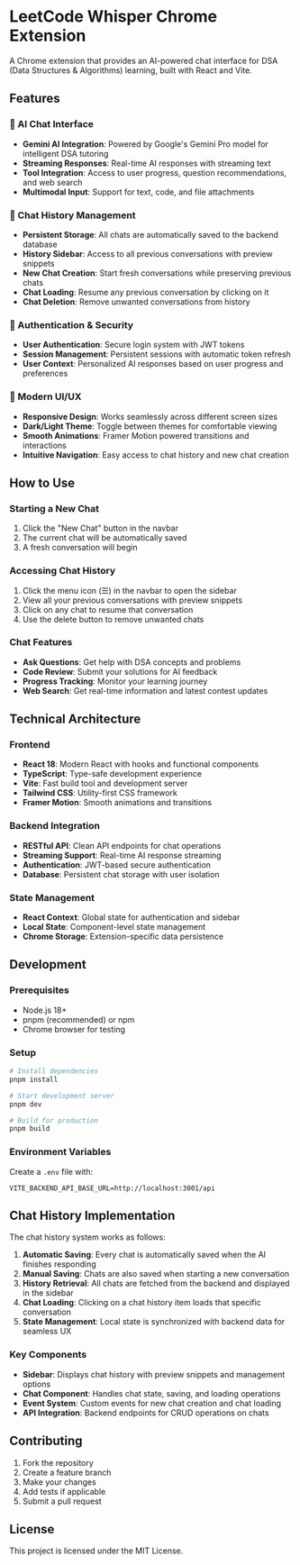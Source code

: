 # LeetCode Whisper Chrome Extension

A Chrome extension that provides an AI-powered chat interface for DSA (Data Structures & Algorithms) learning, built with React and Vite.

## Features

### 🤖 AI Chat Interface
- **Gemini AI Integration**: Powered by Google's Gemini Pro model for intelligent DSA tutoring
- **Streaming Responses**: Real-time AI responses with streaming text
- **Tool Integration**: Access to user progress, question recommendations, and web search
- **Multimodal Input**: Support for text, code, and file attachments

### 💬 Chat History Management
- **Persistent Storage**: All chats are automatically saved to the backend database
- **History Sidebar**: Access to all previous conversations with preview snippets
- **New Chat Creation**: Start fresh conversations while preserving previous chats
- **Chat Loading**: Resume any previous conversation by clicking on it
- **Chat Deletion**: Remove unwanted conversations from history

### 🔐 Authentication & Security
- **User Authentication**: Secure login system with JWT tokens
- **Session Management**: Persistent sessions with automatic token refresh
- **User Context**: Personalized AI responses based on user progress and preferences

### 🎨 Modern UI/UX
- **Responsive Design**: Works seamlessly across different screen sizes
- **Dark/Light Theme**: Toggle between themes for comfortable viewing
- **Smooth Animations**: Framer Motion powered transitions and interactions
- **Intuitive Navigation**: Easy access to chat history and new chat creation

## How to Use

### Starting a New Chat
1. Click the "New Chat" button in the navbar
2. The current chat will be automatically saved
3. A fresh conversation will begin

### Accessing Chat History
1. Click the menu icon (☰) in the navbar to open the sidebar
2. View all your previous conversations with preview snippets
3. Click on any chat to resume that conversation
4. Use the delete button to remove unwanted chats

### Chat Features
- **Ask Questions**: Get help with DSA concepts and problems
- **Code Review**: Submit your solutions for AI feedback
- **Progress Tracking**: Monitor your learning journey
- **Web Search**: Get real-time information and latest contest updates

## Technical Architecture

### Frontend
- **React 18**: Modern React with hooks and functional components
- **TypeScript**: Type-safe development experience
- **Vite**: Fast build tool and development server
- **Tailwind CSS**: Utility-first CSS framework
- **Framer Motion**: Smooth animations and transitions

### Backend Integration
- **RESTful API**: Clean API endpoints for chat operations
- **Streaming Support**: Real-time AI response streaming
- **Authentication**: JWT-based secure authentication
- **Database**: Persistent chat storage with user isolation

### State Management
- **React Context**: Global state for authentication and sidebar
- **Local State**: Component-level state management
- **Chrome Storage**: Extension-specific data persistence

## Development

### Prerequisites
- Node.js 18+ 
- pnpm (recommended) or npm
- Chrome browser for testing

### Setup
```bash
# Install dependencies
pnpm install

# Start development server
pnpm dev

# Build for production
pnpm build
```

### Environment Variables
Create a `.env` file with:
```env
VITE_BACKEND_API_BASE_URL=http://localhost:3001/api
```

## Chat History Implementation

The chat history system works as follows:

1. **Automatic Saving**: Every chat is automatically saved when the AI finishes responding
2. **Manual Saving**: Chats are also saved when starting a new conversation
3. **History Retrieval**: All chats are fetched from the backend and displayed in the sidebar
4. **Chat Loading**: Clicking on a chat history item loads that specific conversation
5. **State Management**: Local state is synchronized with backend data for seamless UX

### Key Components

- **Sidebar**: Displays chat history with preview snippets and management options
- **Chat Component**: Handles chat state, saving, and loading operations
- **Event System**: Custom events for new chat creation and chat loading
- **API Integration**: Backend endpoints for CRUD operations on chats

## Contributing

1. Fork the repository
2. Create a feature branch
3. Make your changes
4. Add tests if applicable
5. Submit a pull request

## License

This project is licensed under the MIT License.
